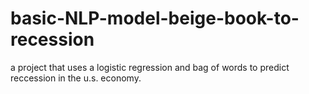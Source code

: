 # basic-NLP-model-beige-book-to-recession
a project that uses a logistic regression and bag of words to predict reccession in the u.s. economy.
